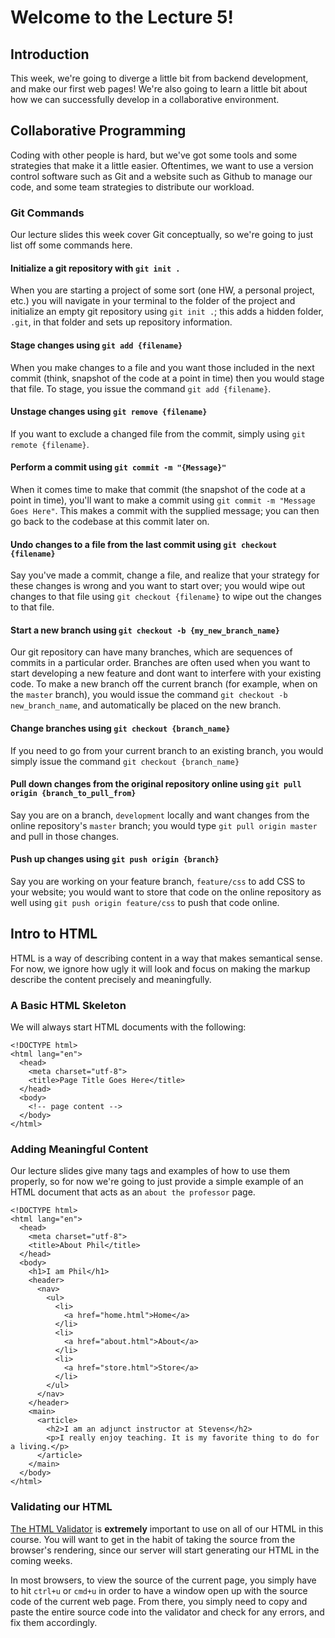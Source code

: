 # Welcome to the Lecture 5!

## Introduction

This week, we're going to diverge a little bit from backend development, and make our first web pages! We're also going to learn a little bit about how we can successfully develop in a collaborative environment.

## Collaborative Programming

Coding with other people is hard, but we've got some tools and some strategies that make it a little easier. Oftentimes, we want to use a version control software such as Git and a website such as Github to manage our code, and some team strategies to distribute our workload.

### Git Commands

Our lecture slides this week cover Git conceptually, so we're going to just list off some commands here.

#### Initialize a git repository with `git init .`

When you are starting a project of some sort (one HW, a personal project, etc.) you will navigate in your terminal to the folder of the project and initialize an empty git repository using `git init .`; this adds a hidden folder, `.git`, in that folder and sets up repository information.

#### Stage changes using `git add {filename}`

When you make changes to a file and you want those included in the next commit (think, snapshot of the code at a point in time) then you would stage that file. To stage, you issue the command `git add {filename}`.

#### Unstage changes using `git remove {filename}`

If you want to exclude a changed file from the commit, simply using `git remote {filename}`.

#### Perform a commit using `git commit -m "{Message}"`

When it comes time to make that commit (the snapshot of the code at a point in time), you'll want to make a commit using `git commit -m "Message Goes Here"`. This makes a commit with the supplied message; you can then go back to the codebase at this commit later on.

#### Undo changes to a file from the last commit using `git checkout {filename}`

Say you've made a commit, change a file, and realize that your strategy for these changes is wrong and you want to start over; you would wipe out changes to that file using `git checkout {filename}` to wipe out the changes to that file.

#### Start a new branch using `git checkout -b {my_new_branch_name}`

Our git repository can have many branches, which are sequences of commits in a particular order. Branches are often used when you want to start developing a new feature and dont want to interfere with your existing code. To make a new branch off the current branch (for example, when on the `master` branch), you would issue the command `git checkout -b new_branch_name`, and automatically be placed on the new branch.

#### Change branches using `git checkout {branch_name}`

If you need to go from your current branch to an existing branch, you would simply issue the command `git checkout {branch_name}`

#### Pull down changes from the original repository online using `git pull origin {branch_to_pull_from}`

Say you are on a branch, `development` locally and want changes from the online repository's `master` branch; you would type `git pull origin master` and pull in those changes.

#### Push up changes using `git push origin {branch}`

Say you are working on your feature branch, `feature/css` to add CSS to your website; you would want to store that code on the online repository as well using `git push origin feature/css` to push that code online.

## Intro to HTML

HTML is a way of describing content in a way that makes semantical sense. For now, we ignore how ugly it will look and focus on making the markup describe the content precisely and meaningfully.

### A Basic HTML Skeleton

We will always start HTML documents with the following:

```
<!DOCTYPE html>
<html lang="en">
  <head>
    <meta charset="utf-8">
    <title>Page Title Goes Here</title>
  </head>
  <body>
    <!-- page content -->
  </body>
</html>
```

### Adding Meaningful Content

Our lecture slides give many tags and examples of how to use them properly, so for now we're going to just provide a simple example of an HTML document that acts as an `about the professor` page.

```
<!DOCTYPE html>
<html lang="en">
  <head>
    <meta charset="utf-8">
    <title>About Phil</title>
  </head>
  <body>
    <h1>I am Phil</h1>
    <header>
      <nav>
        <ul>
          <li>
            <a href="home.html">Home</a>
          </li>
          <li>
            <a href="about.html">About</a>
          </li>
          <li>
            <a href="store.html">Store</a>
          </li>
        </ul>
      </nav>
    </header>
    <main>
      <article>
        <h2>I am an adjunct instructor at Stevens</h2>
        <p>I really enjoy teaching. It is my favorite thing to do for a living.</p>
      </article>
    </main>
  </body>
</html>
```

### Validating our HTML

[The HTML Validator](https://validator.w3.org/#validate_by_input) is **extremely** important to use on all of our HTML in this course. You will want to get in the habit of taking the source from the browser's rendering, since our server will start generating our HTML in the coming weeks.

In most browsers, to view the source of the current page, you simply have to hit `ctrl+u` or `cmd+u` in order to have a window open up with the source code of the current web page. From there, you simply need to copy and paste the entire source code into the validator and check for any errors, and fix them accordingly.
